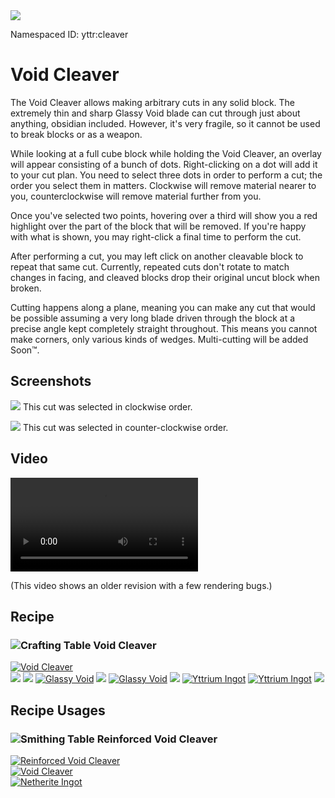 <img class="infobox" src="../img/item/cleaver.png">

<span class="aside">Namespaced ID: <span>yttr:cleaver</span></span><br/>
# Void Cleaver
The Void Cleaver allows making arbitrary cuts in any solid block. The extremely thin and sharp
Glassy Void blade can cut through just about anything, obsidian included. However, it's very
fragile, so it cannot be used to break blocks or as a weapon.

While looking at a full cube block while holding the Void Cleaver, an overlay will appear
consisting of a bunch of dots. Right-clicking on a dot will add it to your cut plan. You need
to select three dots in order to perform a cut; the order you select them in matters. Clockwise
will remove material nearer to you, counterclockwise will remove material further from you.

Once you've selected two points, hovering over a third will show you a red highlight over the
part of the block that will be removed. If you're happy with what is shown, you may right-click a
final time to perform the cut.

After performing a cut, you may left click on another cleavable block to repeat that same cut.
Currently, repeated cuts don't rotate to match changes in facing, and cleaved blocks drop their
original uncut block when broken.

Cutting happens along a plane, meaning you can make any cut that would be possible assuming a very
long blade driven through the block at a precise angle kept completely straight throughout. This
means you cannot make corners, only various kinds of wedges. Multi-cutting will be added Soon™.

## Screenshots
![](../img/cleaver-cw.png)
This cut was selected in clockwise order.

![](../img/cleaver-ccw.png)
This cut was selected in counter-clockwise order.

## Video
<video src="../img/cleaver.mp4" controls></video>

(This video shows an older revision with a few rendering bugs.)

## Recipe

### <img class="symbolic" title="Crafting Table" src="../img/symbolic/crafting_table.png"/> Void Cleaver
<div class="recipe" title="Namespaced ID: yttr:cleaver">
	<a href="#" class="output">
		<img title="Void Cleaver" src="../img/item/cleaver.png"/>
	</a>
	<div class="input">
	<a href="#"><img src="../img/item/air.png"/></a>
		<a href="#"><img src="../img/item/air.png"/></a>
		<a href="../glassy_void"><img title="Glassy Void" src="../img/item/glassy_void.png"/></a>
		<a href="#"><img src="../img/item/air.png"/></a>
		<a href="../glassy_void"><img title="Glassy Void" src="../img/item/glassy_void.png"/></a>
		<a href="#"><img src="../img/item/air.png"/></a>
		<a href="../yttrium"><img title="Yttrium Ingot" src="../img/item/yttrium_ingot.png"/></a>
		<a href="../yttrium"><img title="Yttrium Ingot" src="../img/item/yttrium_ingot.png"/></a>
		<a href="#"><img src="../img/item/air.png"/></a>
	</div>
</div>

## Recipe Usages

### <img class="symbolic" title="Smithing Table" src="../img/symbolic/smithing_table.png"/> Reinforced Void Cleaver
<div class="recipe" title="Namespaced ID: yttr:reinforced_cleaver">
	<a href="../reinforced_cleaver" class="output">
		<img title="Reinforced Void Cleaver" src="../img/item/reinforced_cleaver.png"/>
	</a>
	<div class="input">
		<a href="#"><img title="Void Cleaver" src="../img/item/cleaver.png"/></a>
		<div class="add"></div>
		<a href="https://minecraft.fandom.com/wiki/Netherite_Ingot"><img title="Netherite Ingot" src="../img/item/netherite_ingot.png"/></a>
	</div>
</div>
